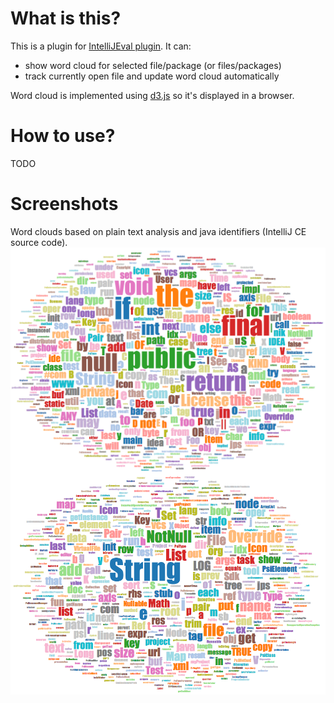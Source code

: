 What is this?
=============

This is a plugin for [IntelliJEval plugin](https://github.com/dkandalov/intellij_eval). It can:
 - show word cloud for selected file/package (or files/packages)
 - track currently open file and update word cloud automatically

Word cloud is implemented using [d3.js](https://github.com/mbostock/d3) so it's displayed in a browser.


How to use?
===========
TODO

Screenshots
===========
Word clouds based on plain text analysis and java identifiers (IntelliJ CE source code).
<img src="https://github.com/dkandalov/d3_in_intellij/blob/master/screenshots/intellij-wordcloud.png?raw=true" alt="auto-revert screenshot" title="auto-revert screenshot" align="left" />
<img src="https://github.com/dkandalov/d3_in_intellij/blob/master/screenshots/intellij-identifier-cloud.png?raw=true" alt="auto-revert screenshot" title="auto-revert screenshot" align="left" />

